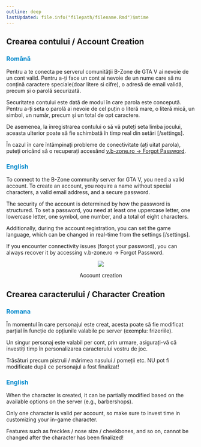 ```yaml
---
outline: deep
lastUpdated: file.info("filepath/filename.Rmd")$mtime
---
```


## Crearea contului / Account Creation

### <span style="color: #0088CC">Română</span>

Pentru a te conecta pe serverul comunității B-Zone de GTA V ai nevoie de un cont valid. Pentru a-ți face un cont ai nevoie de un nume care să nu conțină caractere speciale(doar litere si cifre), o adresă de email validă, precum și o parolă securizată.

Securitatea contului este dată de modul în care parola este concepută. Pentru a-ți seta o parolă ai nevoie de cel puțin o literă mare, o literă mică, un simbol, un număr, precum și un total de opt caractere.

De asemenea, la înregistrarea contului o să vă puteți seta limba jocului, aceasta ulterior poate să fie schimbată în timp real din setări [/settings].

În cazul în care întâmpinați probleme de conectivitate (ați uitat parola), puteți oricând să o recuperați accesând [v.b-zone.ro -> Forgot Password](https://v.b-zone.ro/account/forgot-password).

### <span style="color: #0088CC">English</span>

To connect to the B-Zone community server for GTA V, you need a valid account. To create an account, you require a name without special characters, a valid email address, and a secure password.

The security of the account is determined by how the password is structured. To set a password, you need at least one uppercase letter, one lowercase letter, one symbol, one number, and a total of eight characters.

Additionally, during the account registration, you can set the game language, which can be changed in real-time from the settings [/settings].

If you encounter connectivity issues (forgot your password), you can always recover it by accessing v.b-zone.ro -> Forgot Password.

<p align="center"><img src="https://i.imgur.com/LF35Ite.gif"/></p>
<p style="text-align: center"> Account creation</p>


## Crearea caracterului / Character Creation

### <span style="color: #0088CC">Romana</span>

În momentul în care personajul este creat, acesta poate să fie modificat parțial în funcție de opțiunile valabile pe server (exemplu: frizeriile).

Un singur personaj este valabil per cont, prin urmare, asigurați-vă că investiți timp în personalizarea caracterului vostru de joc.

Trăsături precum pistruii / mărimea nasului / pomeții etc. NU pot fi modificate după ce personajul a fost finalizat!

### <span style="color: #0088CC">English</span>


When the character is created, it can be partially modified based on the available options on the server (e.g., barbershops).

Only one character is valid per account, so make sure to invest time in customizing your in-game character.

Features such as freckles / nose size / cheekbones, and so on, cannot be changed after the character has been finalized!

